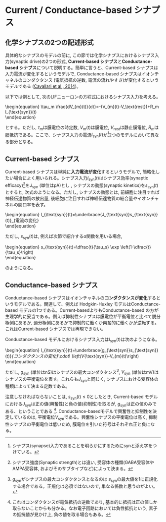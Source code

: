 # Current / Conductance-based シナプス

## 化学シナプスの2つの記述形式

具体的なシナプスのモデルの前に, この節では化学シナプスにおけるシナプス入力(synaptic drive)の2つの形式, **Current-based シナプス**と**Conductance-based シナプス**について説明する。簡単に言うと、Current-based シナプスは入力電流が変化するというモデルで, Conductance-based シナプスはイオンチャネルのコンダクタンス (電気抵抗の逆数, 電流の流れやすさ)が変化するというモデルである ([Cavallari et al., 2014](https://www.ncbi.nlm.nih.gov/pmc/articles/PMC3943173/))。

以下では例として, 次のLIFニューロンの方程式におけるシナプス入力を考える。

\begin{equation}
\tau_m \frac{dV_{m}(t)}{dt}=-(V_{m}(t)-V_\text{rest})+R_m I_{\text{syn}}(t)    
\end{equation}

とする。ただし, $\tau_m$は膜電位の時定数, $V_m(t)$は膜電位, $V_\text{rest}$は静止膜電位, $R_m$は膜抵抗である。ここで、シナプス入力の電流$I_{\text{syn}}(t)$が[^syn]2つのモデルにおいて異なる部分となる。

[^syn]: シナプス(synapse)入力であることを明らかにするためにsynと添え字をつけている。

## Current-based シナプス
Current-based シナプスは単純に**入力電流が変化**するというモデルで, 簡略化したい場合によく用いられる。シナプス入力$I_{\text{syn}}(t)$はシナプス効率(synaptic efficacy)[^syneff]を$J_{\text{syn}}$ (単位はpA)とし , シナプスの動態(synaptic kinetics)を$s_{\text{syn}}(t)$とすると, 次式のようになる。ただし, シナプスの動態とは, 前細胞に注目すれば神経伝達物質の放出量, 後細胞に注目すれば神経伝達物質の結合量やイオンチャネルの開口率を表す。


\begin{equation}
I_{\text{syn}}(t)=\underbrace{J_{\text{syn}}s_{\text{syn}}(t)}_{電流の変化}    
\end{equation}


ただし, $s_{\text{syn}}(t)$は, 例えば次節で紹介する$\alpha$関数を用いる場合, 


\begin{equation}
s_{\text{syn}}(t)=\dfrac{t}{\tau_s} \exp \left(1-\dfrac{t}{\tau_s}\right)    
\end{equation}


のようになる。

[^syneff]: シナプス強度(Synaptic strength)とは違い, 受容体の種類(GABA受容体やAMPA受容体,  およびそのサブタイプなど)によって決まる。

## Conductance-based シナプス
Conductance-based シナプスはイオンチャネルの**コンダクタンスが変化**するというモデルである。関連して、例えば Hodgkin-Huxley モデルはConductance-based モデルの1つである。Current-basedよりもConductance-based の方が生理学的に妥当である。例えば抑制性シナプスは膜電位が平衡電位と比べて脱分極側にあるか, 過分極側にあるかで抑制的に働くか興奮的に働くかが逆転する。これはCurrent-based シナプスでは再現できない。

Conductance-based モデルにおけるシナプス入力は$I_{\text{syn}}(t)$は次のようになる。 


\begin{equation}
I_{\text{syn}}(t)=\underbrace{g_{\text{syn}}s_{\text{syn}}(t)}_{コンダクタンスの変化}\cdot\ \left(V_{\text{syn}}-V_{m}(t)\right)    
\end{equation}


ただし, $g_{\text{syn}}$ (単位はnS)はシナプスの最大コンダクタンス[^gsyn], $V_{\text{syn}}$ (単位はmV)はシナプスの平衡電位を表す。これらも$J_{\text{syn}}$と同じく, シナプスにおける受容体の種類によって決まる定数である。

[^gsyn]: $g_{\text{syn}}$がシナプスの最大コンダクタンスとなるのは $s_{\text{syn}}$の最大値を1に正規化する場合である。正規化は必須ではないので, 単なる係数と思うのがよい。

注意しなければならないことは, $s_{\text{syn}}(t)\leq 0$としたとき, Current-based モデルにおける$J_{\text{syn}}$は正の値(興奮性)と負の値(抑制性)を取るが, $g_{\text{syn}}$は正の値のみである、ということである [^gsyn2]. Conductance-basedモデルで興奮性と抑制性を決定しているのは, 平衡電位$V_{\text{syn}}$である。興奮性シナプスの平衡電位は高く, 抑制性シナプスの平衡電位は低いため, 膜電位を引いた符号はそれぞれ正と負になる。

[^gsyn2]: これはコンダクタンスが電気抵抗の逆数であり, 基本的に抵抗は正の値しか取らないことからも分かる。なお電子回路においては負性抵抗という,  素子の抵抗値が見かけ上, 負の値を取る場合もある。
